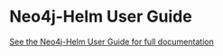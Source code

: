 # Neo4j-Helm User Guide

[See the Neo4j-Helm User Guide for full documentation](https://neo4j.com/labs/neo4j-helm/1.0.0/)
